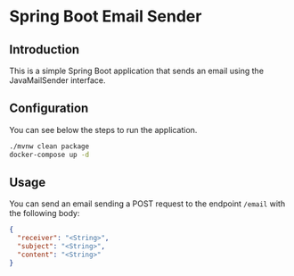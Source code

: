 # Spring Boot Email Sender

## Introduction
This is a simple Spring Boot application that sends an email using the JavaMailSender interface.

## Configuration
You can see below the steps to run the application.

```zsh
./mvnw clean package
docker-compose up -d
```

## Usage
You can send an email sending a POST request to the endpoint `/email` with the following body:
```json
{
  "receiver": "<String>",
  "subject": "<String>",
  "content": "<String>"
}
```